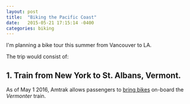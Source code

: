 ```yaml
---
layout: post
title:  "Biking the Pacific Coast"
date:   2015-05-21 17:15:14 -0400
categories: biking
---
```


I'm planning a bike tour this summer from Vancouver to LA. 

The trip would consist of:

## 1. Train from New York to St. Albans, Vermont.

As of May 1 2016, Amtrak allows passengers to [bring bikes](http://media.amtrak.com/2016/04/amtrak-now-offers-bike-service-on-the-vermonter/) on-board the *Vermonter* train. 

